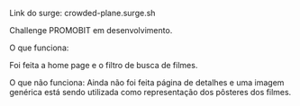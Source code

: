 Link do surge: crowded-plane.surge.sh

Challenge PROMOBIT em desenvolvimento.

O que funciona: 

Foi feita a home page e o filtro de busca de filmes.

O que não funciona: 
Ainda não foi feita página de detalhes e uma imagem genérica está sendo utilizada como representação dos pôsteres dos filmes.